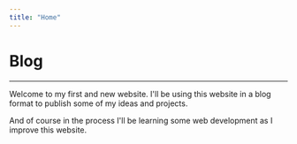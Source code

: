 ```yaml
---
title: "Home"
---
```


# Blog

---

Welcome to my first and new website. I'll be using this website in a blog format to publish some of my ideas and projects.

And of course in the process I'll be learning some web development as I improve this website.
